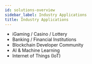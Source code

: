 ```yaml
---
id: solutions-overview
sidebar_label: Industry Applications
title: Industry Applications
---
```


-	iGaming / Casino / Lottery
-	Banking / Financial Institutions
-	Blockchain Developer Community
-	AI & Machine Learning
-	Internet of Things (IoT)
